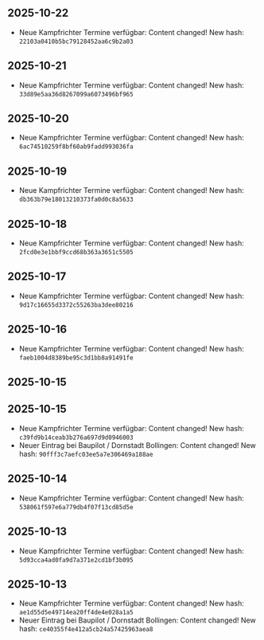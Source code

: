 
## 2025-10-22
- Neue Kampfrichter Termine verfügbar: Content changed! New hash: `22103a0410b5bc79128452aa6c9b2a03`

## 2025-10-21
- Neue Kampfrichter Termine verfügbar: Content changed! New hash: `33d89e5aa36d8267099a6073496bf965`

## 2025-10-20
- Neue Kampfrichter Termine verfügbar: Content changed! New hash: `6ac74510259f8bf60ab9fadd993036fa`

## 2025-10-19
- Neue Kampfrichter Termine verfügbar: Content changed! New hash: `db363b79e18013210373fa0d0c8a5633`

## 2025-10-18
- Neue Kampfrichter Termine verfügbar: Content changed! New hash: `2fcd0e3e1bbf9ccd68b363a3651c5505`

## 2025-10-17
- Neue Kampfrichter Termine verfügbar: Content changed! New hash: `9d17c16655d3372c55263ba3dee80216`

## 2025-10-16
- Neue Kampfrichter Termine verfügbar: Content changed! New hash: `faeb1004d8389be95c3d1bb8a91491fe`

## 2025-10-15

## 2025-10-15
- Neue Kampfrichter Termine verfügbar: Content changed! New hash: `c39fd9b14ceab3b276a697d9d0946003`
- Neuer Eintrag bei Baupilot / Dornstadt Bollingen: Content changed! New hash: `90fff3c7aefc03ee5a7e306469a188ae`

## 2025-10-14
- Neue Kampfrichter Termine verfügbar: Content changed! New hash: `538061f597e6a779db4f07f13cd85d5e`

## 2025-10-13
- Neue Kampfrichter Termine verfügbar: Content changed! New hash: `5d93cca4ad0fa9d7a371e2cd1bf3b095`

## 2025-10-13
- Neue Kampfrichter Termine verfügbar: Content changed! New hash: `ae1d55d5e49714ea20ff4de4e028a1a5`
- Neuer Eintrag bei Baupilot / Dornstadt Bollingen: Content changed! New hash: `ce40355f4e412a5cb24a57425963aea8`

